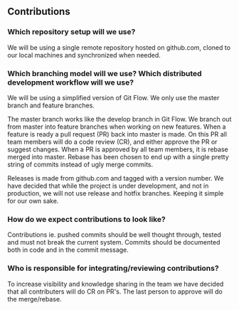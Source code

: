 ## Contributions

### Which repository setup will we use?
We will be using a single remote repository hosted on github.com, cloned to our local machines
and synchronized when needed.

### Which branching model will we use? Which distributed development workflow will we use?
We will be using a simplified version of Git Flow.
We only use the master branch and feature branches.

The master branch works like the develop branch in Git Flow. 
We branch out from master into feature branches when working on new features.
When a feature is ready a pull request (PR) back into master is made.
On this PR all team members will do a code review (CR),
and either approve the PR or suggest changes.
When a PR is approved by all team members, it is rebase merged into master.
Rebase has been chosen to end up with a single pretty string of commits
instead of ugly merge commits.

Releases is made from github.com and tagged with a version number.
We have decided that while the project is under development,
and not in production, we will not use release and hotfix branches.
Keeping it simple for our own sake.


### How do we expect contributions to look like?
Contributions ie. pushed commits should be well thought through, tested and must not break
the current system. Commits should be documented both in code and in the commit message.

### Who is responsible for integrating/reviewing contributions?
To increase visibility and knowledge sharing in the team we have decided that all contributers
will do CR on PR's. The last person to approve will do the merge/rebase.

